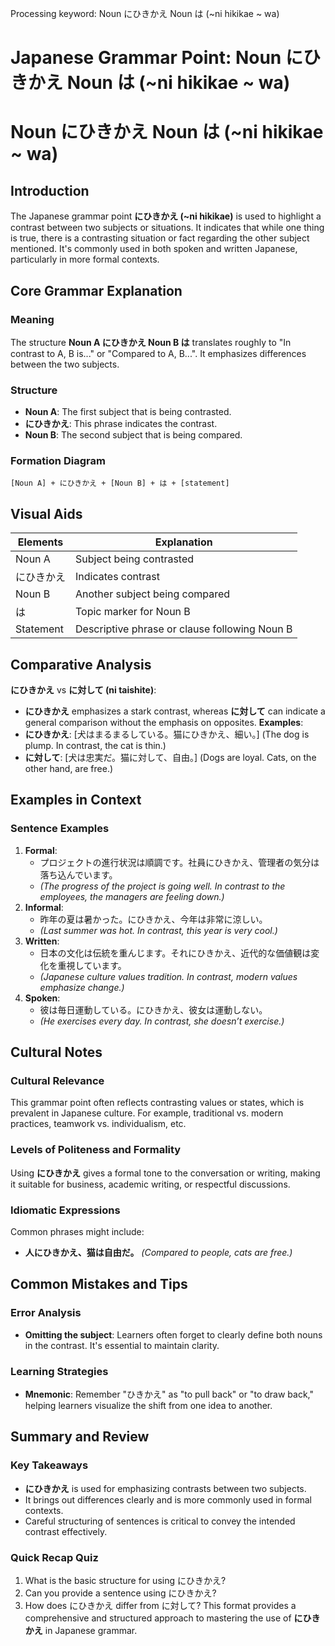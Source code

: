Processing keyword: Noun にひきかえ Noun は (~ni hikikae ~ wa)
# Japanese Grammar Point: Noun にひきかえ Noun は (~ni hikikae ~ wa)
# Noun にひきかえ Noun は (~ni hikikae ~ wa)
## Introduction
The Japanese grammar point **にひきかえ (~ni hikikae)** is used to highlight a contrast between two subjects or situations. It indicates that while one thing is true, there is a contrasting situation or fact regarding the other subject mentioned. It's commonly used in both spoken and written Japanese, particularly in more formal contexts.
## Core Grammar Explanation
### Meaning
The structure **Noun A にひきかえ Noun B は** translates roughly to "In contrast to A, B is..." or "Compared to A, B...". It emphasizes differences between the two subjects.
### Structure
- **Noun A**: The first subject that is being contrasted.
- **にひきかえ**: This phrase indicates the contrast.
- **Noun B**: The second subject that is being compared.
### Formation Diagram
```
[Noun A] + にひきかえ + [Noun B] + は + [statement]
```
## Visual Aids
| Elements     | Explanation                                   |
|--------------|-----------------------------------------------|
| Noun A      | Subject being contrasted                       |
| にひきかえ  | Indicates contrast                             |
| Noun B      | Another subject being compared                 |
| は          | Topic marker for Noun B                       |
| Statement    | Descriptive phrase or clause following Noun B |
## Comparative Analysis
**にひきかえ** vs **に対して (ni taishite)**:
- **にひきかえ** emphasizes a stark contrast, whereas **に対して** can indicate a general comparison without the emphasis on opposites.
**Examples**:
- **にひきかえ**: [犬はまるまるしている。猫にひきかえ、細い。] (The dog is plump. In contrast, the cat is thin.)
- **に対して**: [犬は忠実だ。猫に対して、自由。] (Dogs are loyal. Cats, on the other hand, are free.)
## Examples in Context
### Sentence Examples
1. **Formal**: 
   - プロジェクトの進行状況は順調です。社員にひきかえ、管理者の気分は落ち込んでいます。
   - *(The progress of the project is going well. In contrast to the employees, the managers are feeling down.)*
2. **Informal**: 
   - 昨年の夏は暑かった。にひきかえ、今年は非常に涼しい。
   - *(Last summer was hot. In contrast, this year is very cool.)*
3. **Written**:
   - 日本の文化は伝統を重んじます。それにひきかえ、近代的な価値観は変化を重視しています。
   - *(Japanese culture values tradition. In contrast, modern values emphasize change.)*
4. **Spoken**: 
   - 彼は毎日運動している。にひきかえ、彼女は運動しない。
   - *(He exercises every day. In contrast, she doesn’t exercise.)*
## Cultural Notes
### Cultural Relevance
This grammar point often reflects contrasting values or states, which is prevalent in Japanese culture. For example, traditional vs. modern practices, teamwork vs. individualism, etc. 
### Levels of Politeness and Formality
Using **にひきかえ** gives a formal tone to the conversation or writing, making it suitable for business, academic writing, or respectful discussions.
### Idiomatic Expressions
Common phrases might include:
- **人にひきかえ、猫は自由だ。** 
  *(Compared to people, cats are free.)*
## Common Mistakes and Tips
### Error Analysis
- **Omitting the subject**: Learners often forget to clearly define both nouns in the contrast. It's essential to maintain clarity.
  
### Learning Strategies
- **Mnemonic**: Remember "ひきかえ" as "to pull back" or "to draw back," helping learners visualize the shift from one idea to another.
## Summary and Review
### Key Takeaways
- **にひきかえ** is used for emphasizing contrasts between two subjects.
- It brings out differences clearly and is more commonly used in formal contexts.
- Careful structuring of sentences is critical to convey the intended contrast effectively.
### Quick Recap Quiz
1. What is the basic structure for using にひきかえ?
2. Can you provide a sentence using にひきかえ?
3. How does にひきかえ differ from に対して? 
This format provides a comprehensive and structured approach to mastering the use of **にひきかえ** in Japanese grammar.
